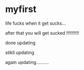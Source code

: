 # myfirst


life fucks when it get sucks...





after that you will get sucked !!!!!!!!!!

done updating.


stikll updating


again updating..........
